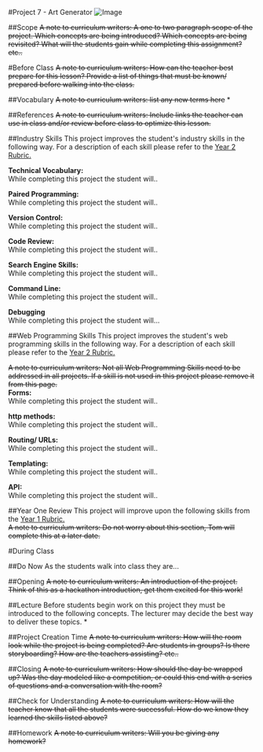 #Project 7 - Art Generator
![Image](http://)

##Scope
~~A note to curriculum writers: A one to two paragraph scope of the project. Which concepts are being introduced? Which concepts are being revisited? What will the students gain while completing this assignment? etc..~~ 

#Before Class
~~A note to curriculum writers: How can the teacher best prepare for this lesson? Provide a list of things that must be known/ prepared before walking into the class.~~

##Vocabulary
~~A note to curriculum writers: list any new terms here~~
*

##References
~~A note to curriculum writers: Include links the teacher can use in class and/or review before class to optimize this lesson.~~
 

##Industry Skills
This project improves the student's industry skills in the following way. For a description of each skill please refer to the [Year 2 Rubric.](https://docs.google.com/a/scripted.org/spreadsheet/ccc?key=0AmfF2axUr9M_dDA0WEV0LWo2MnBUM0JaQnJTYy1sc0E&usp=drive_web#gid=0)

**Technical Vocabulary:**  
While completing this project the student will..

**Paired Programming:**   
While completing this project the student will..

**Version Control:**   
While completing this project the student will..

**Code Review:**   
While completing this project the student will..

**Search Engine Skills:**  
While completing this project the student will..

**Command Line:**  
While completing this project the student will..

**Debugging**  
While completing this project the student will...

##Web Programming Skills
This project improves the student's web programming skills in the following way. For a description of each skill please refer to the [Year 2 Rubric.](https://docs.google.com/a/scripted.org/spreadsheet/ccc?key=0AmfF2axUr9M_dDA0WEV0LWo2MnBUM0JaQnJTYy1sc0E&usp=drive_web#gid=0)

~~A note to curriculum writers: Not all Web Programming Skills need to be addressed in all projects. If a skill is not used in this project please remove it from this page.~~  
**Forms:**  
While completing this project the student will..

**http methods:**   
While completing this project the student will..

**Routing/ URLs:**   
While completing this project the student will..

**Templating:**   
While completing this project the student will..

**API:**   
While completing this project the student will..

##Year One Review
This project will improve upon the following skills from the [Year 1 Rubric.](https://docs.google.com/a/scripted.org/spreadsheet/ccc?key=0AobNdyExPHV5dGRWMVI0QVpnSWYtczZZT2ZyV01kcmc&usp=drive_web#gid=0)  
~~A note to curriculum writers: Do not worry about this section, Tom will complete this at a later date.~~  


#During Class

##Do Now
As the students walk into class they are...

##Opening
~~A note to curriculum writers: An introduction of the project. Think of this as a hackathon introduction, get them excited for this work!~~

##Lecture
Before students begin work on this project they must be introduced to the following concepts. The lecturer may decide the best way to deliver these topics.
*

##Project Creation Time
~~A note to curriculum writers: How will the room look while the project is being completed? Are students in groups? Is there storyboarding? How are the teachers assisting? etc..~~

##Closing
~~A note to curriculum writers: How should the day be wrapped up? Was the day modeled like a competition, or could this end with a series of questions and a conversation with the room?~~

##Check for Understanding
~~A note to curriculum writers: How will the teacher know that all the students were successful. How do we know they learned the skills listed above?~~

##Homework
~~A note to curriculum writers: Will you be giving any homework?~~
